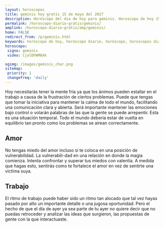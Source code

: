 ```yaml
---
layout: horoscopos
title: geminis hoy gratis 15 de mayo del 2017 
description: Horóscopo del dia de hoy para geminis. Horoscopo de hoy 15 de mayo del 2017. Las predicciones de amor, trabajo, vida personal gratis.
permalink: /horoscopo-diario-gratis/geminis/
amplink: /horoscopo-diario-gratis/amp/geminis/
home: FALSE
redirect_from: /p/geminis.html
keywords: horóscopo de hoy, horóscopo diario, horóscopo, horoscopos diarios gratis del dia de hoy, horóscopo diario gratis,horóscopo 2017, horóscopo esperanza gracia, horoscopo geminis hoy, horoscop, horóscopos gratis, horoscopo geminis, horoscopo geminis 2017, Tarot, Astrologia, Zodíaco, geminis, horoscopo gratis
horoscopo:
 signo: geminis
 video: CjalDhWM6Ak

ogimg: /images/geminis_char.png
sitemap:
 priority: 1
 changefreq: 'daily'
---
```



Hoy necesitarás tener la mente fría ya que los ánimos pueden estallar en el trabajo a causa de la frustración de ciertos problemas. Puede que tengas que tomar la iniciativa para mantener la calma de todo el mundo, facilitando una comunicación clara y abierta. Será importante mantener las emociones bajo control o volarán palabras de las que la gente se puede arrepentir. Esta es una situación temporal. Todo el mundo debería estar de vuelta en equilibrio tan pronto como los problemas se airean correctamente.

## Amor

No tengas miedo del amor incluso si te coloca en una posición de vulnerabilidad. La vulnerabili-dad en una relación en donde la magia comienza. Intenta confrontar y superar tus miedos con valentía. A medida que hagas esto, sentirás como te fortalece el amor en vez de sentirte una víctima suya.

## Trabajo

El ritmo de trabajo puede haber sido un ritmo tan alocado que tal vez hayas pasado por alto un importante detalle o una jugosa oportunidad. Pero el hecho de que el día de ayer ya sea parte de tu ayer no quiere decir que no puedas retroceder y analizar las ideas que surgieron, las propuestas de gente con la que interactuaste.